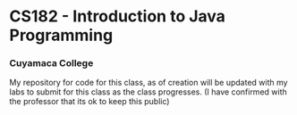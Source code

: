 # CS182 - Introduction to Java Programming
### Cuyamaca College

My repository for code for this class, as of creation will be updated with my labs to submit for this class as the class progresses.
(I have confirmed with the professor that its ok to keep this public)
